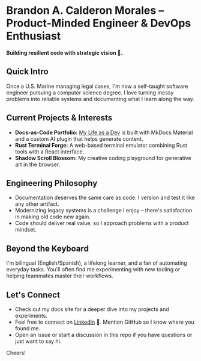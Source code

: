# Brandon A. Calderon Morales – Product-Minded Engineer & DevOps Enthusiast

**Building resilient code with strategic vision 🚀.**

## Quick Intro
Once a U.S. Marine managing legal cases, I'm now a self-taught software engineer pursuing a computer science degree. I love turning messy problems into reliable systems and documenting what I learn along the way.

## Current Projects & Interests
- **Docs-as-Code Portfolio:** [My Life as a Dev](https://ba-calderonmorales.github.io/my-life-as-a-dev/) is built with MkDocs Material and a custom AI plugin that helps generate content.
- **Rust Terminal Forge:** A web-based terminal emulator combining Rust tools with a React interface.
- **Shadow Scroll Blossom:** My creative coding playground for generative art in the browser.

## Engineering Philosophy
- Documentation deserves the same care as code. I version and test it like any other artifact.
- Modernizing legacy systems is a challenge I enjoy – there's satisfaction in making old code new again.
- Code should deliver real value, so I approach problems with a product mindset.

## Beyond the Keyboard
I'm bilingual (English/Spanish), a lifelong learner, and a fan of automating everyday tasks. You'll often find me experimenting with new tooling or helping teammates master their workflows.

## Let's Connect
- Check out my docs site for a deeper dive into my projects and experiments.
- Feel free to connect on [LinkedIn](https://www.linkedin.com/in/brandon-calderon-morales/) 🤝. Mention GitHub so I know where you found me.
- Open an issue or start a discussion in this repo if you have questions or just want to say hi.

Cheers!
